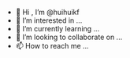 - 👋 Hi
, I’m @huihuikf
- 👀 I’m interested in ...
- 🌱 I’m currently learning ...
- 💞️ I’m looking to collaborate on ...
- 📫 How to reach me ...

<!---
huihuikf/huihuikf is a ✨ special ✨ repository because its `README.md` (this file) appears on your GitHub profile.
You can click the Preview link to take a look at your changes.
--->
